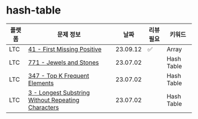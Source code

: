 # hash-table
| 플랫폼 | 문제 정보 | 날짜       | 리뷰 필요 | 키워드                |
|-----|-----|----------|-------|--------------------|
| LTC | [41 - First Missing Positive](https://leetcode.com/problems/first-missing-positive/) | 23.09.12 | ✅ | Array |
| LTC | [771 - Jewels and Stones](https://leetcode.com/problems/jewels-and-stones/) | 23.07.02 | | Hash Table         |
| LTC | [347 - Top K Frequent Elements](https://leetcode.com/problems/top-k-frequent-elements/) | 23.07.02 | | Hash Table         |
| LTC | [3 - Longest Substring Without Repeating Characters](https://leetcode.com/problems/longest-substring-without-repeating-characters/) | 23.07.02 | | Hash Table         |
